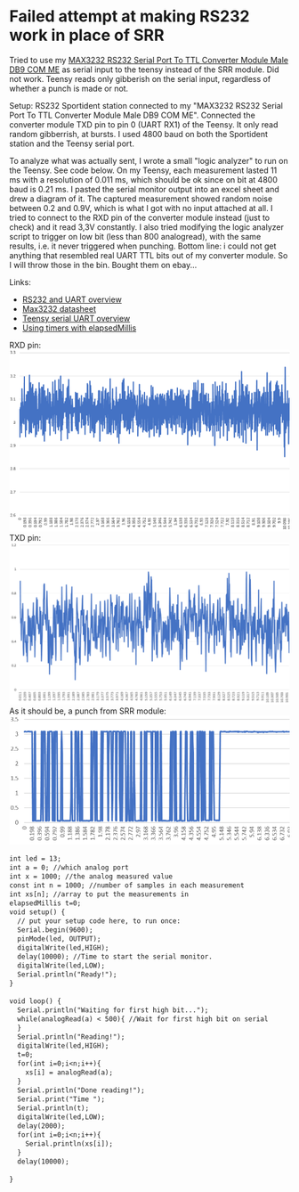 # Failed attempt at making RS232 work in place of SRR
Tried to use my [MAX3232 RS232 Serial Port To TTL Converter Module Male DB9 COM ME](https://www.ebay.com/itm/RS232-Serial-Port-To-TTL-Converter-Module-MAX3232-DB9-Connector-With-Cable-MO-/152193124831) as serial input to the teensy instead of the SRR module. Did not work. Teensy reads only gibberish on the serial input, regardless of whether a punch is made or not. 

Setup:
RS232 Sportident station connected to my "MAX3232 RS232 Serial Port To TTL Converter Module Male DB9 COM ME". 
Connected the converter module TXD pin to pin 0 (UART RX1) of the Teensy. It only read random gibberrish, at bursts. 
I used 4800 baud on both the Sportident station and the Teensy serial port.

To analyze what was actually sent, I wrote a small "logic analyzer" to run on the Teensy. See code below.
On my Teensy, each measurement lasted 11 ms with a resolution of 0.011 ms, which should be ok since on bit at 4800 baud is 0.21 ms. 
I pasted the serial monitor output into an excel sheet and drew a diagram of it. The captured measurement showed random noise between 0.2 and 0.9V, which is what I got with no input attached at all.
I tried to connect to the RXD pin of the converter module instead (just to check) and it read 3,3V constantly. I also tried modifying the logic analyzer script to trigger on low bit (less than 800 analogread), with the same results, i.e. it never triggered when punching.
Bottom line: i could not get anything that resembled real UART TTL bits out of my converter module. So I will throw those in the bin. Bought them on ebay...

Links: 
- [RS232 and UART overview](https://www.sparkfun.com/tutorials/215)
- [Max3232 datasheet](http://www.ti.com/lit/ds/symlink/max3232.pdf)
- [Teensy serial UART overview](https://www.pjrc.com/teensy/td_uart.html)
- [Using timers with elapsedMillis](https://www.pjrc.com/teensy/td_timing_elaspedMillis.html)

RXD pin: 
![RXD pin](./Logic-analyzer-RS232-RXD-pin.PNG)	 
TXD pin: 
![RXD pin](./Logic-analyzer-RS232-TXD-pin.PNG)
As it should be, a punch from SRR module: 
![SRR](Logic-analyzer-SRR-punch-at-38400-baud.PNG)



```
int led = 13;
int a = 0; //which analog port
int x = 1000; //the analog measured value
const int n = 1000; //number of samples in each measurement
int xs[n]; //array to put the measurements in
elapsedMillis t=0;
void setup() {
  // put your setup code here, to run once:
  Serial.begin(9600);
  pinMode(led, OUTPUT);
  digitalWrite(led,HIGH);
  delay(10000); //Time to start the serial monitor.
  digitalWrite(led,LOW);
  Serial.println("Ready!");     
}

void loop() {
  Serial.println("Waiting for first high bit...");     
  while(analogRead(a) < 500){ //Wait for first high bit on serial
  }
  Serial.println("Reading!");     
  digitalWrite(led,HIGH);
  t=0;
  for(int i=0;i<n;i++){
    xs[i] = analogRead(a);
  }
  Serial.println("Done reading!");     
  Serial.print("Time ");
  Serial.println(t);
  digitalWrite(led,LOW);     
  delay(2000);
  for(int i=0;i<n;i++){
    Serial.println(xs[i]); 
  }
  delay(10000);

}
```
